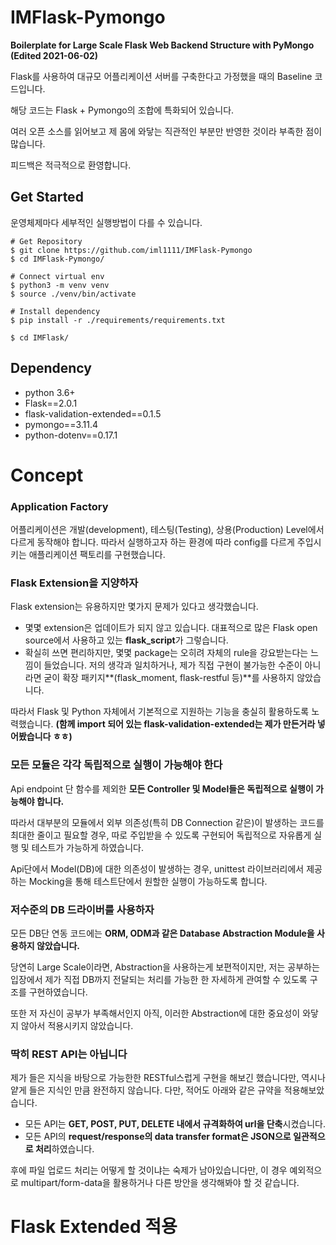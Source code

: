 # IMFlask-Pymongo
**Boilerplate for Large Scale Flask Web Backend Structure with PyMongo (Edited 2021-06-02)**

Flask를 사용하여 대규모 어플리케이션 서버를 구축한다고 가정했을 때의 Baseline 코드입니다.

해당 코드는 Flask + Pymongo의 조합에 특화되어 있습니다.

여러 오픈 소스를 읽어보고 제 몸에 와닿는 직관적인 부분만 반영한 것이라 부족한 점이 많습니다.

피드백은 적극적으로 환영합니다.



## Get Started

운영체제마다 세부적인 실행방법이 다를 수 있습니다. 

```
# Get Repository
$ git clone https://github.com/iml1111/IMFlask-Pymongo
$ cd IMFlask-Pymongo/

# Connect virtual env
$ python3 -m venv venv
$ source ./venv/bin/activate

# Install dependency
$ pip install -r ./requirements/requirements.txt

$ cd IMFlask/

```





## Dependency

- python 3.6+
- Flask==2.0.1
- flask-validation-extended==0.1.5
- pymongo==3.11.4
- python-dotenv==0.17.1









# Concept

### Application Factory

어플리케이션은 개발(development), 테스팅(Testing), 상용(Production) Level에서 다르게 동작해야 합니다. 따라서 실행하고자 하는 환경에 따라 config를 다르게 주입시키는 애플리케이션 팩토리를 구현했습니다.



### Flask Extension을 지양하자

Flask extension는 유용하지만 몇가지 문제가 있다고 생각했습니다.

- 몇몇 extension은 업데이트가 되지 않고 있습니다. 대표적으로 많은 Flask open source에서 사용하고 있는 **flask_script**가 그렇습니다. 
- 확실히 쓰면 편리하지만, 몇몇 package는 오히려 자체의 rule을 강요받는다는 느낌이 들었습니다.
  저의 생각과 일치하거나, 제가 직접 구현이 불가능한 수준이 아니라면 굳이 확장 패키지**(flask_moment, flask-restful 등)**를 사용하지 않았습니다.

따라서 Flask 및 Python 자체에서 기본적으로 지원하는 기능을 충실히 활용하도록 노력했습니다.
**(함께 import 되어 있는 flask-validation-extended는 제가 만든거라 넣어봤습니다 ㅎㅎ)**



### 모든 모듈은 각각 독립적으로 실행이 가능해야 한다

Api endpoint 단 함수를 제외한 **모든 Controller 및 Model들은 독립적으로 실행이 가능해야 합니다.**

따라서 대부분의 모듈에서 외부 의존성(특히 DB Connection 같은)이 발생하는 코드를 최대한 줄이고 필요할 경우, 따로 주입받을 수 있도록 구현되어 독립적으로 자유롭게 실행 및 테스트가 가능하게 하였습니다.

Api단에서 Model(DB)에 대한 의존성이 발생하는 경우, unittest 라이브러리에서 제공하는 Mocking을 통해 테스트단에서 원할한 실행이 가능하도록 합니다. 




### 저수준의 DB 드라이버를 사용하자

모든 DB단 연동 코드에는 **ORM, ODM과 같은 Database Abstraction Module을 사용하지 않았습니다.**

당연히 Large Scale이라면, Abstraction을 사용하는게 보편적이지만, 저는 공부하는 입장에서 제가 직접 DB까지 전달되는 처리를 가능한 한 자세하게 관여할 수 있도록 구조를 구현하였습니다.

또한 저 자신이 공부가 부족해서인지 아직, 이러한 Abstraction에 대한 중요성이 와닿지 않아서 적용시키지 않았습니다.



### 딱히 REST API는 아닙니다

제가 들은 지식을 바탕으로 가능한한 RESTful스럽게 구현을 해보긴 했습니다만, 역시나 얕게 들은 지식인 만큼 완전하지 않습니다. 다만, 적어도 아래와 같은 규약을 적용해보았습니다.

- 모든 API는 **GET, POST, PUT, DELETE 내에서 규격화하여 url을 단축**시켰습니다.
- 모든 API의 **request/response의 data transfer format은 JSON으로 일관적으로 처리**하였습니다.

후에 파일 업로드 처리는 어떻게 할 것이냐는 숙제가 남아있습니다만, 이 경우 예외적으로 multipart/form-data을 활용하거나 다른 방안을 생각해봐야 할 것 같습니다.



# Flask Extended 적용

